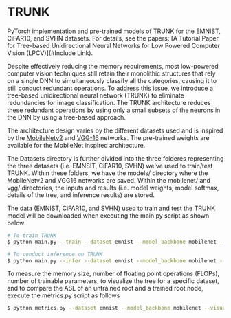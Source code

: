 # TRUNK
PyTorch implementation and pre-trained models of TRUNK for the EMNIST, CiFAR10, and SVHN datasets. For details, see the papers: [A Tutorial Paper for Tree-based Unidirectional Neural Networks for Low Powered Computer Vision (LPCV)](#Include Link).

Despite effectively reducing the memory requirements, most low-powered computer vision techniques still retain their monolithic structures that rely on a single DNN to simultaneously classify all the categories, causing it to still conduct redundant operations. To address this issue, we introduce a tree-based unidirectional neural network (TRUNK) to eliminate redundancies for image classification. The TRUNK architecture reduces these redundant operations by using only a small subsets of the neurons in the DNN by using a tree-based approach. 

The architecture design varies by the different datasets used and is inspired by the [MobileNetv2][1] and [VGG-16][2] networks. The pre-trained weights are available for the MobileNet inspired architecture. 

The Datasets directory is further divided into the three folderes representing the three datasets (i.e. EMNSIT, CiFAR10, SVHN) we've used to train/test TRUNK. Within these folders, we have the models/ directory where the MobileNetv2 and VGG16 networks are saved. Within the mobilenet/ and vgg/ directories, the inputs and results (i.e. model weights, model softmax, details of the tree, and inference results) are stored. 

The data (EMNIST, CiFAR10, and SVHN) used to train and test the TRUNK model will be downloaded when executing the main.py script as shown below

```bash
# To train TRUNK
$ python main.py --train --dataset emnist --model_backbone mobilenet --num_workers 2 --debug 

# To conduct inference on TRUNK
$ python main.py --infer --dataset emnist --model_backbone mobilenet --num_workers 2 --debug
```

To measure the memory size, number of floating point operations (FLOPs), number of trainable parameters, to visualize the tree for a specific dataset, and to compare the ASL of an untrained root and a trained root node, execute the metrics.py script as follows

```bash
$ python metrics.py --dataset emnist --model_backbone mobilenet --visualize --untrained_asl
```

[1]: https://arxiv.org/pdf/1801.04381.pdf
[2]: https://arxiv.org/pdf/1409.1556.pdf 